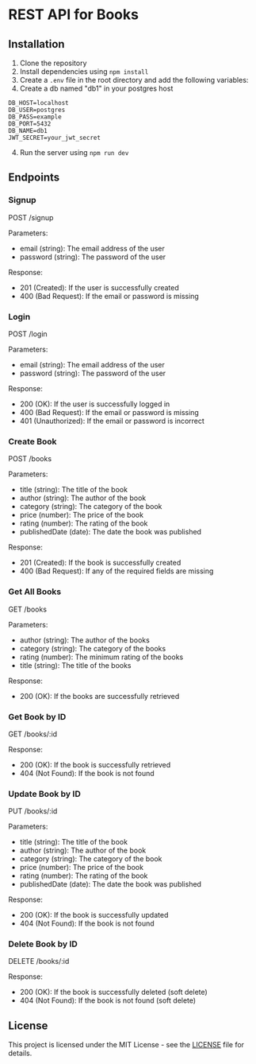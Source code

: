 # REST API for Books

## Installation

1. Clone the repository
2. Install dependencies using `npm install`
3. Create a `.env` file in the root directory and add the following variables:
4. Create a db named "db1" in your postgres host

```
DB_HOST=localhost
DB_USER=postgres
DB_PASS=example
DB_PORT=5432
DB_NAME=db1
JWT_SECRET=your_jwt_secret
```

4.  Run the server using `npm run dev`

## Endpoints

### Signup

POST /signup

Parameters:

- email (string): The email address of the user
- password (string): The password of the user

Response:

- 201 (Created): If the user is successfully created
- 400 (Bad Request): If the email or password is missing

### Login

POST /login

Parameters:

- email (string): The email address of the user
- password (string): The password of the user

Response:

- 200 (OK): If the user is successfully logged in
- 400 (Bad Request): If the email or password is missing
- 401 (Unauthorized): If the email or password is incorrect

### Create Book

POST /books

Parameters:

- title (string): The title of the book
- author (string): The author of the book
- category (string): The category of the book
- price (number): The price of the book
- rating (number): The rating of the book
- publishedDate (date): The date the book was published

Response:

- 201 (Created): If the book is successfully created
- 400 (Bad Request): If any of the required fields are missing

### Get All Books

GET /books

Parameters:

- author (string): The author of the books
- category (string): The category of the books
- rating (number): The minimum rating of the books
- title (string): The title of the books

Response:

- 200 (OK): If the books are successfully retrieved

### Get Book by ID

GET /books/:id

Response:

- 200 (OK): If the book is successfully retrieved
- 404 (Not Found): If the book is not found

### Update Book by ID

PUT /books/:id

Parameters:

- title (string): The title of the book
- author (string): The author of the book
- category (string): The category of the book
- price (number): The price of the book
- rating (number): The rating of the book
- publishedDate (date): The date the book was published

Response:

- 200 (OK): If the book is successfully updated
- 404 (Not Found): If the book is not found

### Delete Book by ID

DELETE /books/:id

Response:

- 200 (OK): If the book is successfully deleted (soft delete)
- 404 (Not Found): If the book is not found (soft delete)

## License

This project is licensed under the MIT License - see the [LICENSE](LICENSE) file for details.
